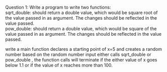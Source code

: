 Question 1: Write a program to write two functions:                         
sqrt_double: should return a double value, which would be square root of the value passed in as argument. The changes should be reflected in the value passed.                 
pow_double: should return a double value, which would be square of the value passed in as argument. The changes should be reflected in the value passed.

write a main function declares a starting point of x=5 and creates a random number based on the random number input either calls sqrt_double or pow_double ,
the function calls will terminate if the either value of x goes below 1.1 or if the value of x reaches more than 100. 
